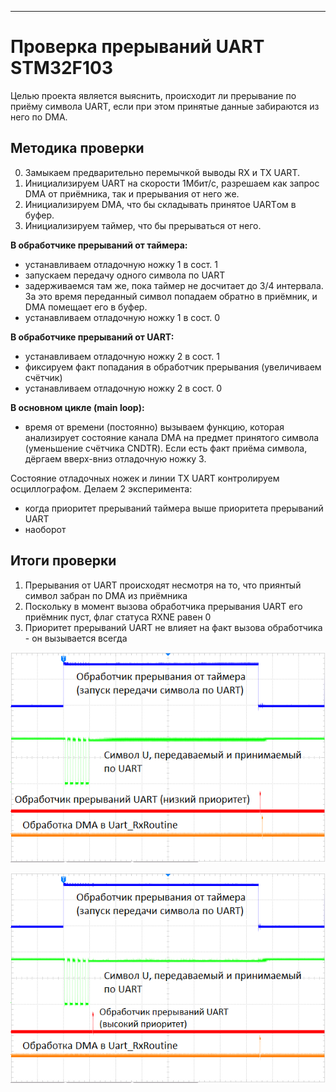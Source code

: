 
***
# Проверка прерываний UART STM32F103

Целью проекта является выяснить, происходит ли прерывание по приёму символа UART, если при этом принятые данные забираются из него по DMA.


## Методика проверки

0. Замыкаем предварительно перемычкой выводы RX и TX UART.
1. Инициализируем UART на скорости 1Мбит/с, разрешаем как запрос DMA от приёмника, так и прерывания от него же.
2. Инициализируем DMA, что бы складывать принятое UARTом в буфер.
3. Инициализируем таймер, что бы прерываться от него.

**В обработчике прерываний от таймера:**
- устанавливаем отладочную ножку 1 в сост. 1
- запускаем передачу одного символа по UART
- задерживаемся там же, пока таймер не досчитает до 3/4 интервала. За это время переданный символ попадаем обратно в приёмник, и DMA помещает его в буфер.
- устанавливаем отладочную ножку 1 в сост. 0

**В обработчике прерываний от UART:**
- устанавливаем отладочную ножку 2 в сост. 1
- фиксируем факт попадания в обработчик прерывания (увеличиваем счётчик)
- устанавливаем отладочную ножку 2 в сост. 0

**В основном цикле (main loop):**
- время от времени (постоянно) вызываем функцию, которая анализирует состояние канала DMA на предмет принятого символа (уменьшение счётчика CNDTR). Если есть факт приёма символа, дёргаем вверх-вниз отладочную ножку 3.

Состояние отладочных ножек и линии TX UART контролируем осциллографом.
Делаем 2 эксперимента:
- когда приоритет прерываний таймера выше приоритета прерываний UART
- наоборот

## Итоги проверки

1. Прерывания от UART происходят несмотря на то, что приянтый символ забран по DMA из приёмника
2. Поскольку в момент вызова обработчика прерывания UART его приёмник пуст, флаг статуса RXNE равен 0
3. Приоритет прерываний UART не влияет на факт вызова обработчика - он вызывается всегда

![Сигналы на отладочных выводах при низком приоритете прерываний UART](./pictures/USART_low_prior.png)

![Сигналы на отладочных выводах при высоком приоритете прерываний UART](./pictures/USART_hi_prior.png)



